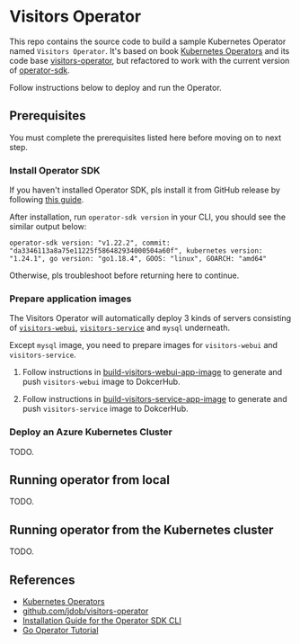 # Visitors Operator

This repo contains the source code to build a sample Kubernetes Operator named `Visitors Operator`. It's based on book [Kubernetes Operators](https://www.oreilly.com/library/view/kubernetes-operators/9781492048039/) and its code base [visitors-operator](https://github.com/jdob/visitors-operator), but refactored to work with the current version of [operator-sdk](https://sdk.operatorframework.io/docs/installation/).

Follow instructions below to deploy and run the Operator.

## Prerequisites

You must complete the prerequisites listed here before moving on to next step.

### Install Operator SDK

If you haven't installed Operator SDK, pls install it from GitHub release by following [this guide](https://sdk.operatorframework.io/docs/installation/#install-from-github-release).

After installation, run `operator-sdk version` in your CLI, you should see the similar output below:

```
operator-sdk version: "v1.22.2", commit: "da3346113a8a75e11225f586482934000504a60f", kubernetes version: "1.24.1", go version: "go1.18.4", GOOS: "linux", GOARCH: "amd64"
```

Otherwise, pls troubleshoot before returning here to continue.

### Prepare application images

The Visitors Operator will automatically deploy 3 kinds of servers consisting of [`visitors-webui`](./visitors-webui/), [`visitors-service`](./visitors-service/) and `mysql` underneath.

Except `mysql` image, you need to prepare images for `visitors-webui` and `visitors-service`.

1. Follow instructions in [build-visitors-webui-app-image](./visitors-webui/README.md#build-application-image) to generate and push `visitors-webui` image to DokcerHub.

1. Follow instructions in [build-visitors-service-app-image](./visitors-service/README.md#build-application-image) to generate and push `visitors-service` image to DokcerHub.

### Deploy an Azure Kubernetes Cluster

TODO.

## Running operator from local

TODO.

## Running operator from the Kubernetes cluster

TODO.

## References

* [Kubernetes Operators](https://www.oreilly.com/library/view/kubernetes-operators/9781492048039/)
* [github.com/jdob/visitors-operator](https://github.com/jdob/visitors-operator)
* [Installation Guide for the Operator SDK CLI](https://sdk.operatorframework.io/docs/building-operators/golang/installation/)
* [Go Operator Tutorial](https://sdk.operatorframework.io/docs/building-operators/golang/tutorial/)

